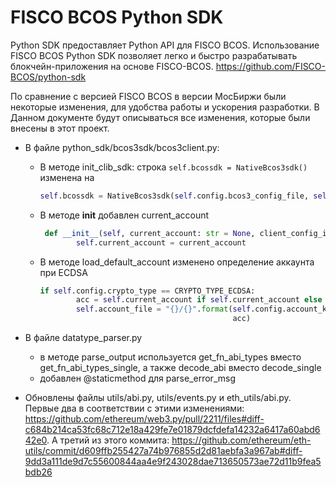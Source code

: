
# FISCO BCOS Python SDK
Python SDK предоставляет Python API для FISCO BCOS. Использование FISCO BCOS Python SDK позволяет легко и быстро разрабатывать блокчейн-приложения на основе FISCO-BCOS.
https://github.com/FISCO-BCOS/python-sdk

По сравнение с версией FISCO BCOS в версии МосБиржи были некоторые изменения, для удобства работы и ускорения разработки. В Данном документе будут описываться все изменения, которые были внесены в этот проект.

- В файле python_sdk/bcos3sdk/bcos3client.py:
    - В методе init_clib_sdk:
        строка ```self.bcossdk = NativeBcos3sdk()``` изменена на
        ```python
        self.bcossdk = NativeBcos3sdk(self.config.bcos3_config_file, self.config.bcos3_lib_path)
        ```
    - В методе __init__ добавлен current_account
        ```python
         def __init__(self, current_account: str = None, client_config_instance=client_config):
                self.current_account = current_account
        ```
    - В методе load_default_account изменено определение аккаунта при ECDSA
      ```python
      if self.config.crypto_type == CRYPTO_TYPE_ECDSA:
              acc = self.current_account if self.current_account else self.config.account_keyfile
              self.account_file = "{}/{}".format(self.config.account_keyfile_path,
                                                 acc)
      ```
- В файле datatype_parser.py 
  - в методе parse_output используется get_fn_abi_types вместо get_fn_abi_types_single, а также decode_abi вместо decode_single
  - добавлен @staticmethod для parse_error_msg



- Обновлены файлы utils/abi.py, utils/events.py и eth_utils/abi.py. Первые два в соответствии с этими изменениями: https://github.com/ethereum/web3.py/pull/2211/files#diff-c684b214ca53fc68c712e18a429fe7e01879dcfdefa14232a6417a60abd642e0.
А третий из этого коммита: https://github.com/ethereum/eth-utils/commit/d609ffb255427a74b976855d2d81aebfa3a967ab#diff-9dd3a111de9d7c55600844aa4e9f243028dae713650573ae72d11b9fea5bdb26

